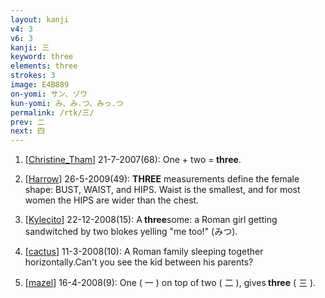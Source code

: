 ```yaml
---
layout: kanji
v4: 3
v6: 3
kanji: 三
keyword: three
elements: three
strokes: 3
image: E4B889
on-yomi: サン、ゾウ
kun-yomi: み、み.つ、みっ.つ
permalink: /rtk/三/
prev: 二
next: 四
---
```


1) [<a href="http://kanji.koohii.com/profile/Christine_Tham">Christine_Tham</a>] 21-7-2007(68): One + two =<strong> three</strong>.

2) [<a href="http://kanji.koohii.com/profile/Harrow">Harrow</a>] 26-5-2009(49): <strong>THREE</strong> measurements define the female shape: BUST, WAIST, and HIPS. Waist is the smallest, and for most women the HIPS are wider than the chest.

3) [<a href="http://kanji.koohii.com/profile/Kylecito">Kylecito</a>] 22-12-2008(15): A<strong> three</strong>some: a Roman girl getting sandwitched by two blokes yelling &quot;me too!&quot; (みつ).

4) [<a href="http://kanji.koohii.com/profile/cactus">cactus</a>] 11-3-2008(10): A Roman family sleeping together horizontally.Can&#039;t you see the kid between his parents?

5) [<a href="http://kanji.koohii.com/profile/mazel">mazel</a>] 16-4-2008(9): One ( 一 ) on top of two ( 二 ), gives<strong> three</strong> ( 三 ).

